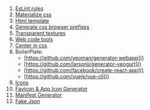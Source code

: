 1. [EsLint rules](https://eslint.org/docs/rules/)
2. [Materialize css](https://materializecss.com)
3. [Html template](http://sanusart.github.io)
4. [Generate css browser prefixes](http://pleeease.io/play/)
5. [Transparent textures](https://www.transparenttextures.com/)
6. [Web code tools](https://webcode.tools/)
7. [Center in css](http://howtocenterincss.com)
8. BoilerPlate: 
    - [https://github.com/yeoman/generator-webapp]()
    - [https://github.com/larsonjj/generator-yeogurt]()
    - [https://github.com/facebook/create-react-app]()
    - [https://github.com/vuejs/vue-cli]()
9. [Icons](https://thenounproject.com/)
10. [Favicon & App Icon Generator](https://www.favicon-generator.org/)
11. [Manifest Generator](https://tomitm.github.io/appmanifest/)
12. [Fake Json](https://fakejson.com/)